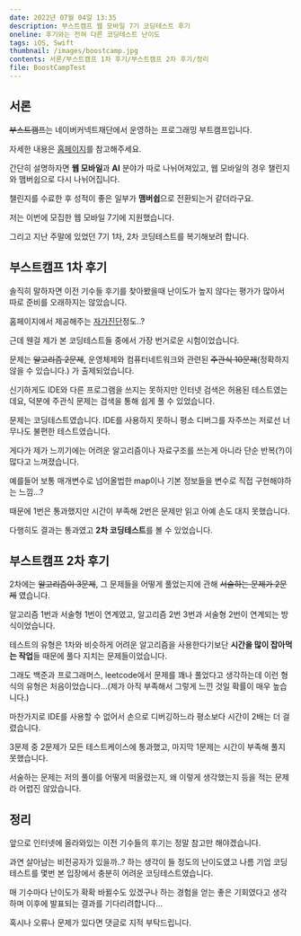 ```yaml
---
date: 2022년 07월 04일 13:35
description: 부스트캠프 웹 모바일 7기 코딩테스트 후기
oneline: 후기와는 전혀 다른 코딩테스트 난이도
tags: iOS, Swift
thumbnail: /images/boostcamp.jpg
contents: 서론/부스트캠프 1차 후기/부스트캠프 2차 후기/정리
file: BoostCampTest
---
```


## 서론

~~부스트캠프~~는 네이버커넥트재단에서 운영하는 프로그래밍 부트캠프입니다.

자세한 내용은 [홈페이지](https://boostcamp.connect.or.kr/)를 참고해주세요.

간단히 설명하자면 **웹 모바일**과 **AI** 분야가 따로 나뉘어져있고, 웹 모바일의 경우 챌린지와 맴버쉽으로 다시 나뉘어집니다.

챌린지를 수료한 후 성적이 좋은 일부가 **맴버쉽**으로 전환되는거 같더라구요.

저는 이번에 모집한 웹 모바일 7기에 지원했습니다.

그리고 지난 주말에 있었던 7기 1차, 2차 코딩테스트를 복기해보려 합니다.

## 부스트캠프 1차 후기

솔직히 말하자면 이전 기수들 후기를 찾아봤을때 난이도가 높지 않다는 평가가 많아서 따로 준비를 오래하지는 않았습니다.

홈페이지에서 제공해주는 [자가진단](https://www.boostcourse.org/selfcheck)정도..?

근데 웬걸 제가 본 코딩테스트들 중에서 가장 번거로운 시험이었습니다.

문제는 ~~알고리즘 2문제~~, 운영체제와 컴퓨터네트워크와 관련된 ~~주관식 10문제~~(정확하지 않을 수 있습니다.) 가 출제되었습니다.

신기하게도 IDE와 다른 프로그램을 쓰지는 못하지만 인터넷 검색은 허용된 테스트였는데요, 덕분에 주관식 문제는 검색을 통해 쉽게 풀 수 있었습니다.

문제는 코딩테스트였습니다. IDE를 사용하지 못하니 평소 디버그를 자주쓰는 저로선 너무나도 불편한 테스트였습니다.

게다가 제가 느끼기에는 어려운 알고리즘이나 자료구조를 쓰는게 아니라 단순 반복(?)이 많다고 느껴졌습니다. 

예를들어 보통 매개변수로 넘어올법한 map이나 기본 정보들을 변수로 직접 구현해야하는 느낌...?

때문에 1번은 통과했지만 시간이 부족해 2번은 문제만 읽고 아예 손도 대지 못했습니다.

다행히도 결과는 통과였고 **2차 코딩테스트**를 볼 수 있었습니다.

## 부스트캠프 2차 후기

2차에는 ~~알고리즘이 3문제~~, 그 문제들을 어떻게 풀었는지에 관해 ~~서술하는 문제가 2문제~~ 였습니다.

알고리즘 1번과 서술형 1번이 연계였고, 알고리즘 2번 3번과 서술형 2번이 연계되는 방식이었습니다.

테스트의 유형은 1차와 비슷하게 어려운 알고리즘을 사용한다기보단 **시간을 많이 잡아먹는 작업**들 때문에 풀다 지치는 문제들이었습니다.

그래도 백준과 프로그래머스, leetcode에서 문제를 꽤나 풀었다고 생각하는데 이런 형식의 유형은 처음이었습니다...(제가 아직 부족해서 그렇게 느낀 것일 확률이 매우 높습니다.)

마찬가지로 IDE를 사용할 수 없어서 손으로 디버깅하느라 평소보다 시간이 2배는 더 걸렸습니다.

3문제 중 2문제가 모든 테스트케이스에 통과했고, 마지막 1문제는 시간이 부족해 풀지 못했습니다.

서술하는 문제는 저의 풀이를 어떻게 떠올렸는지, 왜 이렇게 생각했는지 등을 적는 문제라 어렵진 않았습니다.

## 정리

앞으로 인터넷에 올라와있는 이전 기수들의 후기는 정말 참고만 해야겠습니다.

과연 살아남는 비전공자가 있을까..? 하는 생각이 들 정도의 난이도였고 나름 기업 코딩테스트를 몇번 본 입장에서 충분히 어려운 코딩테스트였습니다.

매 기수마다 난이도가 확확 바뀔수도 있겠구나 하는 경험을 얻는 좋은 기회였다고 생각하며 이후에 발표되는 결과를 기다리려합니다...

혹시나 오류나 문제가 있다면 댓글로 지적 부탁드립니다.

